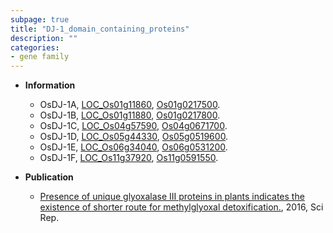 ```yaml
---
subpage: true
title: "DJ-1_domain_containing_proteins"
description: ""
categories:
- gene family
---
```


* **Information**  
    + OsDJ-1A, [LOC_Os01g11860](http://rice.plantbiology.msu.edu/cgi-bin/ORF_infopage.cgi?orf=LOC_Os01g11860), [Os01g0217500](http://rapdb.dna.affrc.go.jp/viewer/gbrowse_details/irgsp1?name=Os01g0217500).
    + OsDJ-1B, [LOC_Os01g11880](http://rice.plantbiology.msu.edu/cgi-bin/ORF_infopage.cgi?orf=LOC_Os01g11880), [Os01g0217800](http://rapdb.dna.affrc.go.jp/viewer/gbrowse_details/irgsp1?name=Os01g0217800).
    + OsDJ-1C, [LOC_Os04g57590](http://rice.plantbiology.msu.edu/cgi-bin/ORF_infopage.cgi?orf=LOC_Os04g57590), [Os04g0671700](http://rapdb.dna.affrc.go.jp/viewer/gbrowse_details/irgsp1?name=Os04g0671700).
    + OsDJ-1D, [LOC_Os05g44330](http://rice.plantbiology.msu.edu/cgi-bin/ORF_infopage.cgi?orf=LOC_Os05g44330), [Os05g0519600](http://rapdb.dna.affrc.go.jp/viewer/gbrowse_details/irgsp1?name=Os05g0519600).
    + OsDJ-1E, [LOC_Os06g34040](http://rice.plantbiology.msu.edu/cgi-bin/ORF_infopage.cgi?orf=LOC_Os06g34040), [Os06g0531200](http://rapdb.dna.affrc.go.jp/viewer/gbrowse_details/irgsp1?name=Os06g0531200).
    + OsDJ-1F, [LOC_Os11g37920](http://rice.plantbiology.msu.edu/cgi-bin/ORF_infopage.cgi?orf=LOC_Os11g37920), [Os11g0591550](http://rapdb.dna.affrc.go.jp/viewer/gbrowse_details/irgsp1?name=Os11g0591550).

* **Publication**  
    + [Presence of unique glyoxalase III proteins in plants indicates the existence of shorter route for methylglyoxal detoxification.](http://www.ncbi.nlm.nih.gov/pubmed?term=Presence+of+unique+glyoxalase+III+proteins+in+plants+indicates+the+existence+of+shorter+route+for+methylglyoxal+detoxification.%5BTitle%5D), 2016, Sci Rep.


